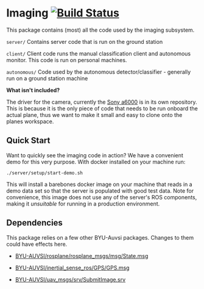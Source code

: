 # Imaging [![Build Status](https://travis-ci.com/BYU-AUVSI/imaging.svg)](https://travis-ci.com/BYU-AUVSI/imaging)

This package contains (most) all the code used by the imaging subsystem.

`server/` Contains server code that is run on the ground station

`client/` Client code runs the manual classification client and autonomous monitor. This code is run on personal machines.

`autonomous/` Code used by the autonomous detector/classifier - generally run on a ground station machine

**What isn't included?**

The driver for the camera, currently the [Sony a6000](https://github.com/BYU-AUVSI/a6000_ros.git) is in its own repository. This is because it is the only piece of code that needs to be run onboard the actual plane, thus we want to make it small and easy to clone onto the planes workspace.

## Quick Start

Want to quickly see the imaging code in action? We have a convenient demo for this very purpose. With docker installed on your machine run:

`./server/setup/start-demo.sh`

This will install a barebones docker image on your machine that reads in a demo data set so that the server is populated with good test data. Note for convenience, this image does not use any of the server's ROS components, making it _unsuitable_ for running in a production environment.

## Dependencies

This package relies on a few other BYU-Auvsi packages. Changes to them could have effects here.

- [BYU-AUVSI/rosplane/rosplane_msgs/msg/State.msg](https://github.com/BYU-AUVSI/rosplane/blob/RC1.0/rosplane_msgs/msg/State.msg)

- [BYU-AUVSI/inertial_sense_ros/GPS/GPS.msg](https://github.com/BYU-AUVSI/inertial_sense_ros)

- [BYU-AUVSI/uav_msgs/srv/SubmitImage.srv](https://github.com/BYU-AUVSI/uav_msgs)